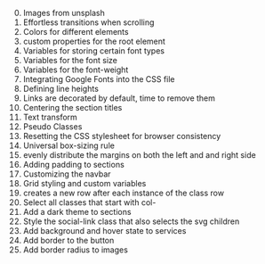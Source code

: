 0. Images from unsplash
1. Effortless transitions when scrolling
2. Colors for different elements
3. custom properties for the root element
4. Variables for storing certain font types
5. Variables for the font size
6.  Variables for the font-weight
7. Integrating Google Fonts into the CSS file
8. Defining line heights
9. Links are decorated by default, time to remove them
10. Centering the section titles
11. Text transform
12. Pseudo Classes
13. Resetting the CSS stylesheet for browser consistency
14. Universal box-sizing rule
15. evenly distribute the margins on both the left and and right side
16. Adding padding to sections
17. Customizing the navbar
18. Grid styling and custom variables
19.  creates a new row after each instance of the class row
20. Select all classes that start with col-
21. Add a dark theme to sections
22. Style the social-link class that also selects the svg children
23. Add background and hover state to services
24. Add border to the button
25. Add border radius to images
